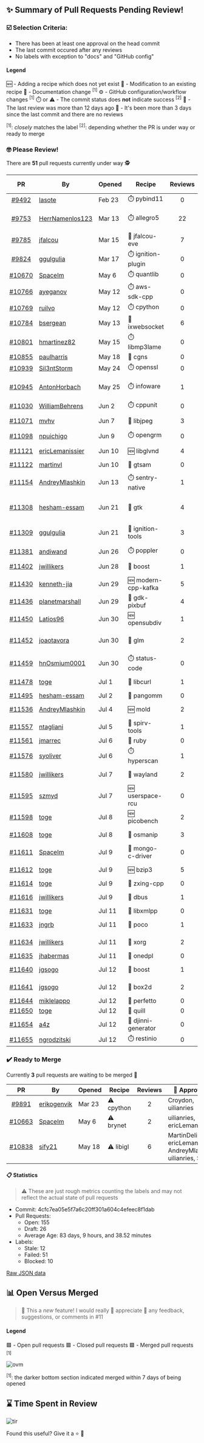 ## :sparkles: Summary of Pull Requests Pending Review!

### :ballot_box_with_check: Selection Criteria:

- There has been at least one approval on the head commit
- The last commit occured after any reviews
- No labels with exception to "docs" and "GitHub config"

#### Legend

:new: - Adding a recipe which does not yet exist
:memo: - Modification to an existing recipe
:green_book: - Documentation change <sup>[1]</sup>
:gear: - GitHub configuration/workflow changes <sup>[1]</sup>
:stopwatch: or :warning: - The commit status does **not** indicate success <sup>[2]</sup>
:bell: - The last review was more than 12 days ago
:eyes: - It's been more than 3 days since the last commit and there are no reviews

<sup>[1]</sup>: _closely_ matches the label
<sup>[2]</sup>: depending whether the PR is under way or ready to merge

### :nerd_face: Please Review! 

There are **51** pull requests currently under way :detective:

PR | By | Opened | Recipe | Reviews | Last | :stop_sign: Blockers | :star2: Approvers
:---: | --- | --- | --- | :---: | --- | --- | ---
[#9492](https://github.com/conan-io/conan-center-index/pull/9492)|[lasote](https://github.com/lasote)|Feb 23|:stopwatch: pybind11|0|:eyes:||
[#9753](https://github.com/conan-io/conan-center-index/pull/9753)|[HerrNamenlos123](https://github.com/HerrNamenlos123)|Mar 13|:stopwatch: allegro5|22|Apr 13 :bell:||
[#9785](https://github.com/conan-io/conan-center-index/pull/9785)|[jfalcou](https://github.com/jfalcou)|Mar 15|:memo: jfalcou-eve|7|Jul 1||
[#9824](https://github.com/conan-io/conan-center-index/pull/9824)|[ggulgulia](https://github.com/ggulgulia)|Mar 17|:stopwatch: ignition-plugin|0|:eyes:||
[#10670](https://github.com/conan-io/conan-center-index/pull/10670)|[SpaceIm](https://github.com/SpaceIm)|May 6|:stopwatch: quantlib|0|:eyes:||
[#10766](https://github.com/conan-io/conan-center-index/pull/10766)|[ayeganov](https://github.com/ayeganov)|May 12|:stopwatch: aws-sdk-cpp|0|:eyes:||
[#10769](https://github.com/conan-io/conan-center-index/pull/10769)|[ruilvo](https://github.com/ruilvo)|May 12|:stopwatch: cpython|0|:eyes:||
[#10784](https://github.com/conan-io/conan-center-index/pull/10784)|[bsergean](https://github.com/bsergean)|May 13|:memo: ixwebsocket|6|Jul 11||SSE4
[#10801](https://github.com/conan-io/conan-center-index/pull/10801)|[hmartinez82](https://github.com/hmartinez82)|May 15|:stopwatch: libmp3lame|0|:eyes:||
[#10855](https://github.com/conan-io/conan-center-index/pull/10855)|[paulharris](https://github.com/paulharris)|May 18|:memo: cgns|0|||
[#10939](https://github.com/conan-io/conan-center-index/pull/10939)|[Sil3ntStorm](https://github.com/Sil3ntStorm)|May 24|:stopwatch: openssl|0|:eyes:||
[#10945](https://github.com/conan-io/conan-center-index/pull/10945)|[AntonHorbach](https://github.com/AntonHorbach)|May 25|:stopwatch: infoware|1|May 27 :bell:||
[#11030](https://github.com/conan-io/conan-center-index/pull/11030)|[WilliamBehrens](https://github.com/WilliamBehrens)|Jun 2|:stopwatch: cppunit|0|:eyes:||
[#11071](https://github.com/conan-io/conan-center-index/pull/11071)|[mvhv](https://github.com/mvhv)|Jun 7|:memo: libjpeg|3|Jul 11||SSE4
[#11098](https://github.com/conan-io/conan-center-index/pull/11098)|[npuichigo](https://github.com/npuichigo)|Jun 9|:stopwatch: opengrm|0|:eyes:||
[#11121](https://github.com/conan-io/conan-center-index/pull/11121)|[ericLemanissier](https://github.com/ericLemanissier)|Jun 10|:new: libglvnd|4|Jul 11||Croydon
[#11122](https://github.com/conan-io/conan-center-index/pull/11122)|[martinvl](https://github.com/martinvl)|Jun 10|:memo: gtsam|0|:eyes:||
[#11154](https://github.com/conan-io/conan-center-index/pull/11154)|[AndreyMlashkin](https://github.com/AndreyMlashkin)|Jun 13|:stopwatch: sentry-native|1|Jun 19 :bell:||
[#11308](https://github.com/conan-io/conan-center-index/pull/11308)|[hesham-essam](https://github.com/hesham-essam)|Jun 21|:memo: gtk|4|Jun 28 :bell:||
[#11309](https://github.com/conan-io/conan-center-index/pull/11309)|[ggulgulia](https://github.com/ggulgulia)|Jun 21|:memo: ignition-tools|3|Jun 30 :bell:||
[#11381](https://github.com/conan-io/conan-center-index/pull/11381)|[andiwand](https://github.com/andiwand)|Jun 26|:stopwatch: poppler|0|:eyes:||
[#11402](https://github.com/conan-io/conan-center-index/pull/11402)|[jwillikers](https://github.com/jwillikers)|Jun 28|:memo: boost|1|Jul 11||SSE4
[#11430](https://github.com/conan-io/conan-center-index/pull/11430)|[kenneth-jia](https://github.com/kenneth-jia)|Jun 29|:new: modern-cpp-kafka|5|Jul 5||
[#11436](https://github.com/conan-io/conan-center-index/pull/11436)|[planetmarshall](https://github.com/planetmarshall)|Jun 29|:memo: gdk-pixbuf|4|Jul 12||danimtb
[#11450](https://github.com/conan-io/conan-center-index/pull/11450)|[Latios96](https://github.com/Latios96)|Jun 30|:new: opensubdiv|1|Jul 4||
[#11452](https://github.com/conan-io/conan-center-index/pull/11452)|[joaotavora](https://github.com/joaotavora)|Jun 30|:memo: glm|2|Jun 30 :bell:||prince-chrismc
[#11459](https://github.com/conan-io/conan-center-index/pull/11459)|[hnOsmium0001](https://github.com/hnOsmium0001)|Jun 30|:stopwatch: status-code|0|:eyes:||
[#11478](https://github.com/conan-io/conan-center-index/pull/11478)|[toge](https://github.com/toge)|Jul 1|:memo: libcurl|1|Jul 12||SSE4
[#11495](https://github.com/conan-io/conan-center-index/pull/11495)|[hesham-essam](https://github.com/hesham-essam)|Jul 2|:memo: pangomm|0|:eyes:||
[#11536](https://github.com/conan-io/conan-center-index/pull/11536)|[AndreyMlashkin](https://github.com/AndreyMlashkin)|Jul 4|:new: mold|2|Jul 11||SSE4
[#11557](https://github.com/conan-io/conan-center-index/pull/11557)|[ntagliani](https://github.com/ntagliani)|Jul 5|:memo: spirv-tools|1|Jul 10||SpaceIm
[#11561](https://github.com/conan-io/conan-center-index/pull/11561)|[jmarrec](https://github.com/jmarrec)|Jul 6|:memo: ruby|0|:eyes:||
[#11576](https://github.com/conan-io/conan-center-index/pull/11576)|[syoliver](https://github.com/syoliver)|Jul 6|:stopwatch: hyperscan|1|Jul 11||
[#11580](https://github.com/conan-io/conan-center-index/pull/11580)|[jwillikers](https://github.com/jwillikers)|Jul 7|:memo: wayland|2|Jul 8||SSE4
[#11595](https://github.com/conan-io/conan-center-index/pull/11595)|[szmyd](https://github.com/szmyd)|Jul 7|:new: userspace-rcu|0|||
[#11598](https://github.com/conan-io/conan-center-index/pull/11598)|[toge](https://github.com/toge)|Jul 8|:new: picobench|2|Jul 11||jwillikers
[#11608](https://github.com/conan-io/conan-center-index/pull/11608)|[toge](https://github.com/toge)|Jul 8|:memo: osmanip|3|Jul 11||jwillikers
[#11611](https://github.com/conan-io/conan-center-index/pull/11611)|[SpaceIm](https://github.com/SpaceIm)|Jul 9|:memo: mongo-c-driver|0|||
[#11612](https://github.com/conan-io/conan-center-index/pull/11612)|[toge](https://github.com/toge)|Jul 9|:new: bzip3|5|Jul 11||jwillikers, SSE4
[#11614](https://github.com/conan-io/conan-center-index/pull/11614)|[toge](https://github.com/toge)|Jul 9|:memo: zxing-cpp|0|||
[#11616](https://github.com/conan-io/conan-center-index/pull/11616)|[jwillikers](https://github.com/jwillikers)|Jul 9|:memo: dbus|1|Jul 11||SSE4
[#11631](https://github.com/conan-io/conan-center-index/pull/11631)|[toge](https://github.com/toge)|Jul 11|:memo: libxmlpp|0|||
[#11633](https://github.com/conan-io/conan-center-index/pull/11633)|[jngrb](https://github.com/jngrb)|Jul 11|:memo: poco|1|Jul 12||toge
[#11634](https://github.com/conan-io/conan-center-index/pull/11634)|[jwillikers](https://github.com/jwillikers)|Jul 11|:memo: xorg|2|Jul 12||ericLemanissier
[#11635](https://github.com/conan-io/conan-center-index/pull/11635)|[jhabermas](https://github.com/jhabermas)|Jul 11|:memo: onedpl|0|||
[#11640](https://github.com/conan-io/conan-center-index/pull/11640)|[jgsogo](https://github.com/jgsogo)|Jul 12|:memo: boost|1|Jul 12||ericLemanissier
[#11641](https://github.com/conan-io/conan-center-index/pull/11641)|[jgsogo](https://github.com/jgsogo)|Jul 12|:memo: box2d|2|Jul 12||ericLemanissier, toge
[#11644](https://github.com/conan-io/conan-center-index/pull/11644)|[miklelappo](https://github.com/miklelappo)|Jul 12|:memo: perfetto|0|||
[#11650](https://github.com/conan-io/conan-center-index/pull/11650)|[toge](https://github.com/toge)|Jul 12|:memo: quill|0|||
[#11654](https://github.com/conan-io/conan-center-index/pull/11654)|[a4z](https://github.com/a4z)|Jul 12|:memo: djinni-generator|0|||
[#11655](https://github.com/conan-io/conan-center-index/pull/11655)|[ngrodzitski](https://github.com/ngrodzitski)|Jul 12|:stopwatch: restinio|0|||


### :heavy_check_mark: Ready to Merge 

Currently **3** pull requests are waiting to be merged :tada:


PR | By | Opened | Recipe | Reviews | :star2: Approvers
:---: | --- | --- | --- | :---: | ---
[#9891](https://github.com/conan-io/conan-center-index/pull/9891)|[erikogenvik](https://github.com/erikogenvik)|Mar 23|:warning: cpython|2|Croydon, uilianries
[#10663](https://github.com/conan-io/conan-center-index/pull/10663)|[SpaceIm](https://github.com/SpaceIm)|May 6|:warning: brynet|2|uilianries, ericLemanissier
[#10838](https://github.com/conan-io/conan-center-index/pull/10838)|[sify21](https://github.com/sify21)|May 18|:warning: libigl|6|MartinDelille, ericLemanissier, AndreyMlashkin, uilianries, SSE4


#### :clipboard: Statistics

> :warning: These are just rough metrics counting the labels and may not reflect the actual state of pull requests

- Commit: 4cfc7ea05e5f7a6c20ff301a604c4efeec8f1dab
- Pull Requests:
	- Open: 155
	- Draft: 26
	- Average Age: 83 days, 9 hours, and 38.52 minutes
- Labels:
	- Stale: 12
	- Failed: 51
	- Blocked: 10
	
		
[Raw JSON data](https://raw.githubusercontent.com/prince-chrismc/conan-center-index-pending-review/raw-data/pending-review.json)

## :bar_chart: Open Versus Merged

> :firecracker: This a _new_ feature! I would really :sparkling_heart: appreciate :heartbeat: any feedback, suggestions, or comments in #11

#### Legend

:green_square: - Open pull requests
:red_square: - Closed pull requests
:purple_square: - Merged pull requests <sup>[1]</sup>

![ovm](https://github.com/prince-chrismc/conan-center-index-pending-review/blob/raw-data/open-versus-merged.gif?raw=true)

<sup>[1]</sup>: the darker bottom section indicated merged within 7 days of being opened

## :hourglass: Time Spent in Review

![tir](https://github.com/prince-chrismc/conan-center-index-pending-review/blob/raw-data/time-in-review.png?raw=true)

Found this useful? Give it a :star: :pray:
